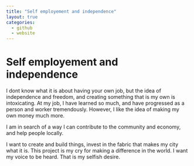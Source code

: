 ```yaml
---
title: "Self employement and independence"
layout: true
categories: 
  - github
  - website
---
```

# Self employement and independence 

I dont know what it is about having your own job, but the idea of independence and freedom, and creating something that is my own is intoxicating. At my job, I have learned so much, and have progressed as a person and worker tremendously. However, I like the idea of making my own money much more.

I am in search of a way I can contribute to the community and economy, and help people locally. 

I want to create and build things, invest in the fabric that makes my city what it is. This project is my cry for making a difference in the world. I want my voice to be heard. That is my selfish desire. 
